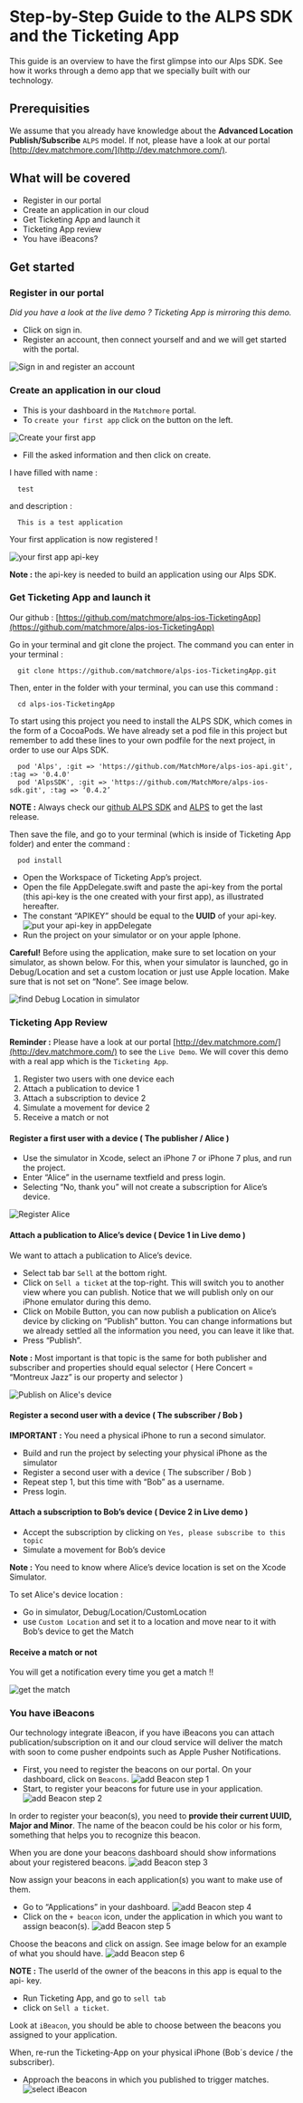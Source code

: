 # Step-by-Step Guide to the ALPS SDK and the Ticketing App

This guide is an overview to have the first glimpse into our Alps SDK. See how it works through a demo app that we specially built with our technology.

## Prerequisities

We assume that you already have knowledge about the **Advanced Location Publish/Subscribe** `ALPS` model. If not, please have a look at our portal [http://dev.matchmore.com/](http://dev.matchmore.com/).

## What will be covered
* Register in our portal
* Create an application in our cloud
* Get Ticketing App and launch it
* Ticketing App review
* You have iBeacons?

## Get started

### Register in our portal

*Did you have a look at the live demo ? Ticketing App is mirroring this demo.*

* Click on sign in.
* Register an account, then connect yourself and and we will get started with the portal.

![Sign in and register an account](https://github.com/matchmore/alps-ios-TicketingApp/blob/master/media/dashboard.png "signIn")

### Create an application in our cloud
* This is your dashboard in the `Matchmore` portal.
* To `create your first app` click on the button on the left.

![Create your first app](https://github.com/matchmore/alps-ios-TicketingApp/blob/master/media/firstApp.png "firstApp")

* Fill the asked information and then click on create.

I have filled with name :

      test

and description :

      This is a test application

Your first application is now registered !

![your first app api-key](https://github.com/matchmore/alps-ios-TicketingApp/blob/master/media/apikey.png "apikeyFirstApp")

**Note :** the api-key is needed to build an application using our Alps SDK.

### Get Ticketing App and launch it

Our github : [https://github.com/matchmore/alps-ios-TicketingApp](https://github.com/matchmore/alps-ios-TicketingApp)

Go in your terminal and git clone the project. The command you can enter in your terminal :

      git clone https://github.com/matchmore/alps-ios-TicketingApp.git

Then, enter in the folder with your terminal, you can use this command :

      cd alps-ios-TicketingApp

To start using this project you need to install the ALPS SDK, which comes in the form of a CocoaPods.
We have already set a pod file in this project but remember to add these lines to your own podfile for the next project, in order to use our Alps SDK.

      pod 'Alps', :git => 'https://github.com/MatchMore/alps-ios-api.git', :tag => '0.4.0'
      pod 'AlpsSDK', :git => 'https://github.com/MatchMore/alps-ios-sdk.git', :tag => ‘0.4.2’

**NOTE :** Always check our [github ALPS SDK](https://github.com/MatchMore/alps-ios-sdk.git) and [ALPS](https://github.com/MatchMore/alps-ios-api.git) to get the last release.

Then save the file, and go to your terminal (which is inside of Ticketing App folder) and enter the command :

      pod install

* Open the Workspace of Ticketing App’s project.
* Open the file AppDelegate.swift and paste the api-key from the portal (this api-key is the one created with your first app), as illustrated hereafter.
* The constant “APIKEY” should be equal to the **UUID** of your api-key.
![put your api-key in appDelegate](https://github.com/matchmore/alps-ios-TicketingApp/blob/master/media/appApikey.png "put your api-key in appDelegate")
* Run the project on your simulator or on your apple Iphone.

**Careful!** Before using the application, make sure to set location on your simulator, as shown below. For this, when your simulator is launched, go in Debug/Location and set a custom location or just use Apple location. Make sure that is not set on “None”. See image below.

![find Debug Location in simulator](https://github.com/matchmore/alps-ios-TicketingApp/blob/master/media/debugLocation.png "find debug Location")

###  Ticketing App Review

**Reminder :** Please have a look at our portal [http://dev.matchmore.com/](http://dev.matchmore.com/) to see the `Live Demo`. We will cover this demo with a real app which is the `Ticketing App`.

1. Register two users with one device each
2. Attach a publication to device 1
3. Attach a subscription to device 2
4. Simulate a movement for device 2
5. Receive a match or not

#### Register a first user with a device ( The publisher / Alice )

* Use the simulator in Xcode, select an iPhone 7 or iPhone 7 plus, and run the project.
* Enter “Alice” in the username textfield and press login.
* Selecting “No, thank you” will not create a subscription for Alice’s device.

![Register Alice](https://github.com/matchmore/alps-ios-TicketingApp/blob/master/media/1..png "1.")

#### Attach a publication to Alice’s device ( Device 1 in Live demo )

We want to attach a publication to Alice’s device.
* Select tab bar `Sell` at the bottom right.
* Click on `Sell a ticket` at the top-right.
This will switch you to another view where you can publish. Notice that we will publish only on our iPhone emulator during this demo.
* Click on Mobile Button, you can now publish a publication on Alice’s device by clicking on “Publish” button. You can change informations but we already settled all the information you need, you can leave it like that.
* Press “Publish”.

**Note :** Most important is that topic is the same for both publisher and subscriber and properties should equal selector ( Here Concert = “Montreux Jazz” is our property and selector )

![Publish on Alice's device](https://github.com/matchmore/alps-ios-TicketingApp/blob/master/media/2..png "2.")

#### Register a second user with a device ( The subscriber / Bob )

**IMPORTANT :** You need a physical iPhone to run a second simulator.

* Build and run the project by selecting your physical iPhone as the simulator
* Register a second user with a device ( The subscriber / Bob )
* Repeat step 1, but this time with “Bob” as a username.
* Press login.

#### Attach a subscription to Bob’s device ( Device 2 in Live demo )

* Accept the subscription by clicking on `Yes, please subscribe to this topic`
* Simulate a movement for Bob’s device

**Note :** You need to know where Alice’s device location is set on the Xcode Simulator.

To set Alice's device location :
* Go in simulator, Debug/Location/CustomLocation
* use `Custom Location` and set it to a location and move near to it with Bob’s device to get the Match

#### Receive a match or not

   You will get a notification every time you get a match !!

![get the match](https://github.com/matchmore/alps-ios-TicketingApp/blob/master/media/match.png "match")


### You have iBeacons

Our technology integrate iBeacon, if you have iBeacons you can attach publication/subscription on it and our cloud service will deliver the match with soon to come pusher endpoints such as Apple Pusher Notifications.

* First, you need to register the beacons on our portal. On your dashboard, click on `Beacons`.
![add Beacon step 1](https://github.com/matchmore/alps-ios-TicketingApp/blob/master/media/addBeacon1.png "add Beacon step 1")
* Start, to register your beacons for future use in your application.
![add Beacon step 2](https://github.com/matchmore/alps-ios-TicketingApp/blob/master/media/addBeacon2.png "add Beacon step 2")

In order to register your beacon(s), you need to **provide their current UUID, Major and Minor**. The name of the beacon could be his color or his form, something that helps you to recognize this beacon.

When you are done your beacons dashboard should show informations about your registered beacons.
![add Beacon step 3](https://github.com/matchmore/alps-ios-TicketingApp/blob/master/media/addBeacon3.png "add Beacon step 3")

Now assign your beacons in each application(s) you want to make use of them.
* Go to “Applications” in your dashboard.
![add Beacon step 4](https://github.com/matchmore/alps-ios-TicketingApp/blob/master/media/addBeacon4.png "add Beacon step 4")
* Click on the `+ beacon` icon, under the application in which you want to assign beacon(s).
![add Beacon step 5](https://github.com/matchmore/alps-ios-TicketingApp/blob/master/media/addBeacon5.png "add Beacon step 5")

Choose the beacons and click on assign. See image below for an example of what you should have.
![add Beacon step 6](https://github.com/matchmore/alps-ios-TicketingApp/blob/master/media/addBeacon6.png "add Beacon step 6")

**NOTE :** The userId of the owner of the beacons in this app is equal to the api- key.

* Run Ticketing App, and go to `sell tab`
* click on `Sell a ticket`.

Look at `iBeacon`, you should be able to choose between the beacons you assigned to your application.

When, re-run the Ticketing-App on your physical iPhone (Bob´s device / the subscriber).
* Approach the beacons in which you published to trigger matches.
![select iBeacon](https://github.com/matchmore/alps-ios-TicketingApp/blob/master/media/selectIBeacon.png "add Beacon step final")
